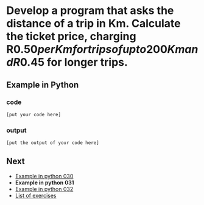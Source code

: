 # Develop a program that asks the distance of a trip in Km. Calculate the ticket price, charging R$0.50 per Km for trips of up to 200Km and R$0.45 for longer trips.

## Example in Python

### code

``` python
[put your code here]
```

### output

```
[put the output of your code here]
```

## Next

- [Example in python 030](../../030/python)
- **Example in python 031**
- [Example in python 032](../../032/python)
- [List of exercises](../..)
